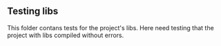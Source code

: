 ## Testing libs

This folder contans tests for the project's libs. Here need testing that the project with libs compiled without errors.
